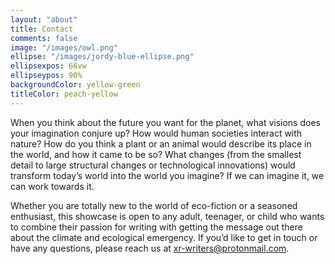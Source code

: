 ```yaml
---
layout: "about"
title: Contact
comments: false
image: "/images/owl.png"
ellipse: "/images/jordy-blue-ellipse.png"
ellipsexpos: 66vw
ellipseypos: 90%
backgroundColor: yellow-green
titleColor: peach-yellow
---
```


When you think about the future you want for the planet, what visions does your imagination conjure up? How would human societies interact with nature? How do you think a plant or an animal would describe its place in the world, and how it came to be so? What changes (from the smallest detail to large structural changes or technological innovations) would transform today’s world into the world you imagine? If we can imagine it, we can work towards it.

Whether you are totally new to the world of eco-fiction or a seasoned enthusiast, this showcase is open to any adult, teenager, or child who wants to combine their passion for writing with getting the message out there about the climate and ecological emergency. If you’d like to get in touch or have any questions, please reach us at [xr-writers@protonmail.com](mailto:xr-writers@protonmail.com).
